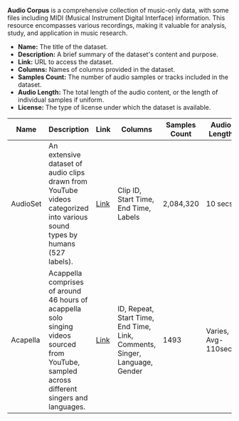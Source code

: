 **Audio Corpus** is a comprehensive collection of music-only data, with some files including MIDI (Musical Instrument Digital Interface) information. This resource encompasses various recordings, making it valuable for analysis, study, and application in music research.

- **Name:** The title of the dataset.
- **Description:** A brief summary of the dataset's content and purpose.
- **Link:** URL to access the dataset.
- **Columns:** Names of columns provided in the dataset.
- **Samples Count:** The number of audio samples or tracks included in the dataset.
- **Audio Length:** The total length of the audio content, or the length of individual samples if uniform.
- **License:** The type of license under which the dataset is available.

| **Name** | **Description** | **Link** | **Columns** | **Samples Count** | **Audio Length** | **License** |
|----------|------------------|----------|--------------|-------------------|------------------|-------------|
| AudioSet | An extensive dataset of audio clips drawn from YouTube videos categorized into various sound types by humans (527 labels). | [Link](https://research.google.com/audioset/dataset/index.html) | Clip ID, Start Time, End Time, Labels | 2,084,320 | 10 secs | [CC BY 4.0](https://creativecommons.org/licenses/by/4.0/) |
| Acapella | Acappella comprises of around 46 hours of acappella solo singing videos sourced from YouTube, sampled across different singers and languages. | [Link](https://ipcv.github.io/Acappella/acappella/) | ID, Repeat, Start Time, End Time, Link, Comments, Singer, Language, Gender | 1493 | Varies, Avg-110secs | [CC BY 4.0](https://creativecommons.org/licenses/by/4.0/) |

